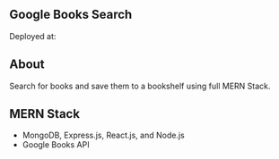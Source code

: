 ## Google Books Search

Deployed at: 

## About
Search for books and save them to a bookshelf using full MERN Stack.

## MERN Stack
+ MongoDB, Express.js, React.js, and Node.js
+ Google Books API
